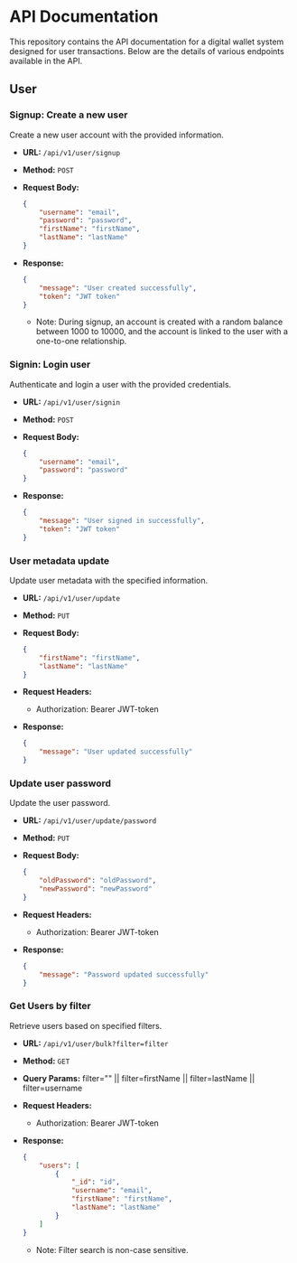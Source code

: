 # API Documentation

This repository contains the API documentation for a digital wallet system designed for user transactions. Below are the details of various endpoints available in the API.

## User

### Signup: Create a new user

Create a new user account with the provided information.

- **URL:** `/api/v1/user/signup`
- **Method:** `POST`
- **Request Body:**
  
  ```json
  {
      "username": "email",
      "password": "password",
      "firstName": "firstName",
      "lastName": "lastName"
  }
  ```

- **Response:**

  ```json
  {
      "message": "User created successfully",
      "token": "JWT token"
  }
  ```

  - Note: During signup, an account is created with a random balance between 1000 to 10000, and the account is linked to the user with a one-to-one relationship.

### Signin: Login user

Authenticate and login a user with the provided credentials.

- **URL:** `/api/v1/user/signin`
- **Method:** `POST`
- **Request Body:**

  ```json
  {
      "username": "email",
      "password": "password"
  }
  ```

- **Response:**

  ```json
  {
      "message": "User signed in successfully",
      "token": "JWT token"
  }
  ```

### User metadata update

Update user metadata with the specified information.

- **URL:** `/api/v1/user/update`
- **Method:** `PUT`
- **Request Body:**

  ```json
  {
      "firstName": "firstName",
      "lastName": "lastName"
  }
  ```

- **Request Headers:**

  - Authorization: Bearer JWT-token

- **Response:**

  ```json
  {
      "message": "User updated successfully"
  }
  ```

### Update user password

Update the user password.

- **URL:** `/api/v1/user/update/password`
- **Method:** `PUT`
- **Request Body:**

  ```json
  {
      "oldPassword": "oldPassword",
      "newPassword": "newPassword"
  }
  ```

- **Request Headers:**

  - Authorization: Bearer JWT-token

- **Response:**

  ```json
  {
      "message": "Password updated successfully"
  }
  ```

### Get Users by filter

Retrieve users based on specified filters.

- **URL:** `/api/v1/user/bulk?filter=filter`
- **Method:** `GET`
- **Query Params:** filter="" || filter=firstName || filter=lastName || filter=username

- **Request Headers:**

  - Authorization: Bearer JWT-token

- **Response:**

  ```json
  {
      "users": [
          {
              "_id": "id",
              "username": "email",
              "firstName": "firstName",
              "lastName": "lastName"
          }
      ]
  }
  ```

  - Note: Filter search is non-case sensitive.